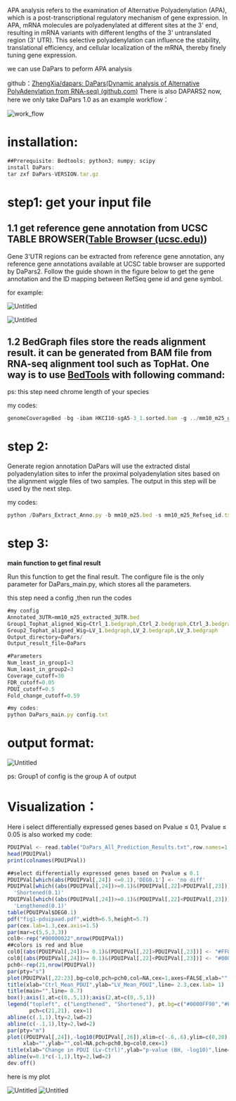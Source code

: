 APA analysis refers to the examination of Alternative Polyadenylation (APA), which is a post-transcriptional regulatory mechanism of gene expression. In APA, mRNA molecules are polyadenylated at different sites at the 3' end, resulting in mRNA variants with different lengths of the 3' untranslated region (3' UTR). This selective polyadenylation can influence the stability, translational efficiency, and cellular localization of the mRNA, thereby finely tuning gene expression.

we can use DaPars to peform APA analysis

github：[ZhengXia/dapars: DaPars(Dynamic analysis of Alternative PolyAdenylation from RNA-seq) (github.com)](https://github.com/ZhengXia/dapars?tab=readme-ov-file)
There is also DAPARS2 now, here we only take DaPars 1.0 as an example
workflow：

![work_flow](..//img/APA_workflow.png)

# installation:

```jsx
##Prerequisite: Bedtools; python3; numpy; scipy
install DaPars:
tar zxf DaPars-VERSION.tar.gz
```

# step1: get your input file

## 1.1 get reference gene annotation from UCSC TABLE BROWSER([Table Browser (ucsc.edu)](https://genome.ucsc.edu/cgi-bin/hgTables))

Gene 3'UTR regions can be extracted from reference gene annotation, any reference gene annotations available at UCSC table browser are supported by DaPars2. Follow the guide shown in the figure below to get the gene annotation and the ID mapping between RefSeq gene id and gene symbol.

for example:

![Untitled](..//img/APA1.png)

![Untitled](..//img/APA2.png)

## 1.2 BedGraph files store the reads alignment result. it can be generated from BAM file from RNA-seq alignment tool such as TopHat. One way is to use [BedTools](https://github.com/arq5x/bedtools2) with following command:

ps: this step need chrome length of your species

my codes:

```jsx
genomeCoverageBed -bg -ibam HKCI10-sgA5-3_1.sorted.bam -g ../mm10_m25_gencode.len -split > HKCI10-sgA5-3_1.bedgraph
```

# step 2:

Generate region annotation
DaPars will use the extracted distal polyadenylation sites to infer the proximal polyadenylation sites based on the alignment wiggle files of two samples. The output in this step will be used by the next step.

my codes:

```jsx
python /DaPars_Extract_Anno.py -b mm10_m25.bed -s mm10_m25_Refseq_id.txt -o mm10_m25_extracted_3UTR.bed
```

# step 3:

**main function to get final result**

Run this function to get the final result. The configure file is the only parameter for DaPars_main.py, which stores all the parameters.

this step need a config ,then run the codes

```jsx
#my config
Annotated_3UTR=mm10_m25_extracted_3UTR.bed
Group1_Tophat_aligned_Wig=Ctrl_1.bedgraph,Ctrl_2.bedgraph,Ctrl_3.bedgraph
Group2_Tophat_aligned_Wig=LV_1.bedgraph,LV_2.bedgraph,LV_3.bedgraph
Output_directory=DaPars/
Output_result_file=DaPars

#Parameters
Num_least_in_group1=3
Num_least_in_group2=3
Coverage_cutoff=30
FDR_cutoff=0.05
PDUI_cutoff=0.5
Fold_change_cutoff=0.59

#my codes:
python DaPars_main.py config.txt
```

# output format:

![Untitled](..//img/APAoutput.png)

ps: Group1 of config is the group A of output

# Visualization：
Here i select differentially expressed genes based on Pvalue ≤ 0.1, Pvalue ≤ 0.05 is also worked
my code:
```jsx
PDUIPVal <- read.table("DaPars_All_Prediction_Results.txt",row.names=1,header=T)
head(PDUIPVal)
print(colnames(PDUIPVal))

##select differentially expressed genes based on Pvalue ≤ 0.1
PDUIPVal[which(abs(PDUIPVal[,24]) <=0.1),'DEG0.1'] <- 'no diff'
PDUIPVal[which((abs(PDUIPVal[,24])>=0.1)&(PDUIPVal[,22]>PDUIPVal[,23])),'DEG0.1'] <-
  'Shortened(0.1)'
PDUIPVal[which((abs(PDUIPVal[,24])>=0.1)&(PDUIPVal[,22]<PDUIPVal[,23])),'DEG0.1'] <-
  'Lengthened(0.1)'
table(PDUIPVal$DEG0.1)
pdf("fig1-pduipaad.pdf",width=6.5,height=5.7)
par(cex.lab=1.3,cex.axis=1.5)
par(mar=c(5,5,3,3))
col0<-rep("#00000022",nrow(PDUIPVal))
##colors is red and blue
col0[(abs(PDUIPVal[,24])>= 0.1)&(PDUIPVal[,22]>PDUIPVal[,23])] <- "#FF000090"
col0[(abs(PDUIPVal[,24])>= 0.1)&(PDUIPVal[,22]<PDUIPVal[,23])] <- "#0000FF90"
pch0<-rep(21,nrow(PDUIPVal))
par(pty="s")
plot(PDUIPVal[,22:23],bg=col0,pch=pch0,col=NA,cex=1,axes=FALSE,xlab="",ylab="")
title(xlab="Ctrl_Mean_PDUI",ylab="LV_Mean_PDUI",line= 2.3,cex.lab= 1)
title(main="",line= 0.7)
box();axis(1,at=c(0,.5,1));axis(2,at=c(0,.5,1))
legend("topleft", c("Lengthened", "Shortened"), pt.bg=c("#0000FF90","#FF000090"),
       pch=c(21,21), cex=1)
abline(c(.1,1),lty=2,lwd=2)
abline(c(-.1,1),lty=2,lwd=2)
par(pty="m")
plot((PDUIPVal[,24]),-log10(PDUIPVal[,26]),xlim=c(-.6,.6),ylim=c(0,20),
     xlab="",ylab="",col=NA,pch=pch0,bg=col0,cex=1)
title(xlab="Change in PDUI (Lv-Ctrl)",ylab="p-value (BH, -log10)",line= 2.3,cex.lab= 1.3)
abline(v=0.1*c(-1,1),lty=2,lwd=2)
dev.off()
```
here is my plot

![Untitled](..//img/APApng-1.png)
![Untitled](..//img/APApng-2.png)